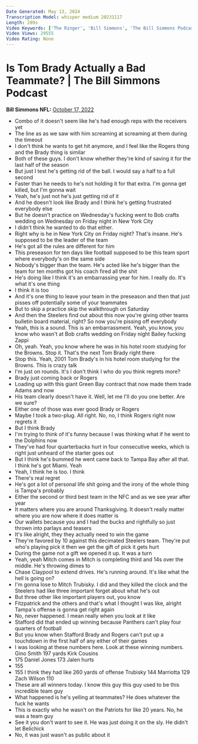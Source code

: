 ```yaml
---
Date Generated: May 13, 2024
Transcription Model: whisper medium 20231117
Length: 289s
Video Keywords: ['The Ringer', 'Bill Simmons', 'The Bill Simmons Podcast', 'NFL Podcast', 'Football Podcast', 'Cousin Sal', 'Tom Brady', 'Tampa Bay Buccaneers', 'Gisele Bündchen', 'New England Patriots', 'NFC South', 'Julio Jones', 'Chris Godwin', 'pittsburgh steelers']
Video Views: 29555
Video Rating: None
---
```


# Is Tom Brady Actually a Bad Teammate? | The Bill Simmons Podcast
**Bill Simmons NFL:** [October 17, 2022](https://www.youtube.com/watch?v=B-jo69Fkjfs)
*  Combo of it doesn't seem like he's had enough reps with the receivers yet
*  The line as as we saw with him screaming at screaming at them during the timeout
*  I don't think he wants to get hit anymore, and I feel like the Rogers thing and the Brady thing is similar
*  Both of these guys. I don't know whether they're kind of saving it for the last half of the season
*  But just I test he's getting rid of the ball. I would say a half to a full second
*  Faster than he needs to he's not holding it for that extra. I'm gonna get killed, but I'm gonna wait
*  Yeah, he's just not he's just getting rid of it
*  And he doesn't look like Brady and I think he's getting frustrated everybody else
*  But he doesn't practice on Wednesday's fucking went to Bob crafts wedding on Wednesday on Friday night in New York City
*  I didn't think he wanted to do that either.
*  Right why is he in New York City on Friday night? That's insane. He's supposed to be the leader of the team
*  He's got all the rules are different for him
*  This preseason for ten days like football supposed to be this team sport where everybody's on the same side
*  Nobody's bigger than the team. He's acted like he's bigger than the team for ten months got his coach fired all the shit
*  He's doing like I think it's an embarrassing year for him. I really do. It's what it's one thing
*  I think it is too
*  And it's one thing to leave your team in the preseason and then that just pisses off potentially some of your teammates
*  But to skip a practice skip the walkthrough on Saturday
*  And then the Steelers find out about this now you're giving other teams bulletin board material, right? So now you're pissing off everybody
*  Yeah, this is a sound. This is an embarrassment. Yeah, you know, you know who wasn't at Bob crafts wedding on Friday night Bailey fucking Zappi
*  Oh, yeah. Yeah, you know where he was in his hotel room studying for the Browns. Stop it. That's the next Tom Brady right there
*  Stop this. Yeah, 2001 Tom Brady's in his hotel room studying for the Browns. This is crazy talk
*  I'm just on rounds. It's I don't think I who do you think regrets more?
*  Brady just coming back or Rogers
*  Loading up with this giant Green Bay contract that now made them trade Adams and now
*  His team clearly doesn't have it. Well, let me I'll do you one better. Are we sure?
*  Either one of those was ever good Brady or Rogers
*  Maybe I took a two-plug. All right. No, no, I think Rogers right now regrets it
*  But I think Brady
*  I'm trying to think of it's funny because I was thinking what if he went to the Dolphins now
*  They've had four quarterbacks hurt in four consecutive weeks, which is right just unheard of the starter goes out
*  But I think he's bummed he went came back to Tampa Bay after all that. I think he's got Miami. Yeah
*  Yeah, I think he is too. I think
*  There's real regret
*  He's got a lot of personal life shit going and the irony of the whole thing is Tampa's probably
*  Either the second or third best team in the NFC and as we see year after year
*  It matters where you are around Thanksgiving. It doesn't really matter where you are now where it does matter is
*  Our wallets because you and I had the bucks and rightfully so just thrown into parlays and teasers
*  It's like alright, they they actually need to win the game
*  They're favored by 10 against this decimated Steelers team. They're put who's playing pick it then we get the gift of pick it gets hurt
*  During the game not a gift we opened it up. It was a turn
*  Yeah, yeah Mitch comes in Mitch is completing third and 14s over the middle. He's throwing dimes to
*  Chase Claypool to extend drives. He's running around. It's like what the hell is going on?
*  I'm gonna lose to Mitch Trubisky. I did and they killed the clock and the Steelers had like three important forget about what he's out
*  But three other like important players out, you know
*  Fitzpatrick and the others and that's what I thought I was like, alright Tampa's offense is gonna get right again
*  No, never happened. I mean really when you look at it like
*  Stafford did that ended up winning because Panthers can't play four quarters of football
*  But you know when Stafford Brady and Rogers can't put up a touchdown in the first half of any either of their games
*  I was looking at these numbers here. Look at these winning numbers. Gino Smith 197 yards Kirk Cousins
*  175 Daniel Jones 173 Jalen hurts
*  155
*  155 I think they had like 260 yards of offense Trubisky 144 Marriotta 129 Zach Wilson 110
*  These are all winners today. I know this guy this guy used to be this incredible team guy
*  What happened is he's yelling at teammates? He does whatever the fuck he wants
*  This is exactly who he wasn't on the Patriots for like 20 years. No, he was a team guy
*  See it you don't want to see it. He was just doing it on the sly. He didn't let Belichick
*  No, it was just wasn't as public about it
